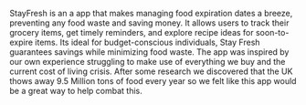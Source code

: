 StayFresh is an a app that makes managing food expiration dates a breeze, preventing any food waste and saving money. 
It allows users to track their grocery items, get timely reminders, and explore recipe ideas for soon-to-expire items. 
Its ideal for budget-conscious individuals, Stay Fresh guarantees savings while minimizing food waste. The app was inspired by our own 
experience struggling to make use of everything we buy and the current cost of living crisis. After some research we discovered that
the UK thows away 9.5 Million tons of food every year so we felt like this app would be a great way to help combat this.  
